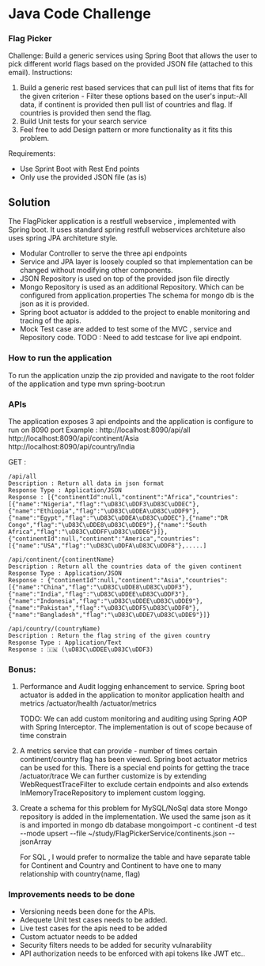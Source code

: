 
# Java Code Challenge

### Flag Picker 

Challenge:
Build a generic services using Spring Boot that allows the user to pick different world flags based on the provided JSON file (attached to this email).
Instructions: 
1. Build a generic rest based services that can pull list of items that fits for the given criterion -  Filter these options based on the user's input:-All data, if continent is provided then pull list of countries and flag. If countries is provided then send the flag. 
2. Build Unit tests for your search service 
3. Feel free to add Design pattern or more functionality as it fits this problem. 

Requirements: 
- Use Sprint Boot with Rest End points
- Only use the provided JSON file (as is)

## Solution
The FlagPicker application is a restfull webservice , implemented with Spring boot. It uses standard spring restfull webservices architeture also uses spring JPA architeture style.

 -  Modular Controller to serve the three api endpoints
 - Service and JPA layer is loosely coupled so that implementation can be changed without modifying other components.
- JSON Repository is used on top of the provided json file directly 
- Mongo Repository is used as an additional Repository. Which can be configured from application.properties 	The schema for mongo db is
   the json as it is provided.
- Spring boot actuator is addded to the project to enable monitoring and tracing of the apis.
- Mock Test case are added to test some of the MVC , service and Repository code. TODO : Need to add testcase for live api endpoint.

### How to run the application
To run the application unzip the zip provided and navigate to the root folder of the application and type
 mvn spring-boot:run 

### APIs
The application exposes 3 api endpoints and the application is configure to run on 8090 port
Example :
          http://localhost:8090/api/all
	      http://localhost:8090/api/continent/Asia
	      http://localhost:8090/api/country/India
		

GET :  

	/api/all
	Description : Return all data in json format
	Response Type : Application/JSON
	Response : [{"continentId":null,"continent":"Africa","countries":		[{"name":"Nigeria","flag":"\uD83C\uDDF3\uD83C\uDDEC"},{"name":"Ethiopia","flag":"\uD83C\uDDEA\uD83C\uDDF9"},{"name":"Egypt","flag":"\uD83C\uDDEA\uD83C\uDDEC"},{"name":"DR Congo","flag":"\uD83C\uDDE8\uD83C\uDDE9"},{"name":"South Africa","flag":"\uD83C\uDDFF\uD83C\uDDE6"}]},{"continentId":null,"continent":"America","countries":[{"name":"USA","flag":"\uD83C\uDDFA\uD83C\uDDF8"},.....]
	
	/api/continent/{continentName}
	Description : Return all the countries data of the given continent
	Response Type : Application/JSON
	Response : {"continentId":null,"continent":"Asia","countries":[{"name":"China","flag":"\uD83C\uDDE8\uD83C\uDDF3"},{"name":"India","flag":"\uD83C\uDDEE\uD83C\uDDF3"},{"name":"Indonesia","flag":"\uD83C\uDDEE\uD83C\uDDE9"},{"name":"Pakistan","flag":"\uD83C\uDDF5\uD83C\uDDF0"},{"name":"Bangladesh","flag":"\uD83C\uDDE7\uD83C\uDDE9"}]}
	
	/api/country/(countryName)
	Description : Return the flag string of the given country
	Response Type : Application/Text
	Response : 🇮🇳 (\uD83C\uDDEE\uD83C\uDDF3)

### Bonus: 
1. Performance and Audit logging enhancement to service. 
	Spring boot actuator is added in the application to monitor application health and metrics
	/actuator/health
	/actuator/metrics
	
	TODO: We can add custom monitoring and auditing using Spring AOP with Spring Interceptor. The implementation is out of scope because of time constrain
	
	
2. A metrics service that can provide - number of times certain continent/country flag has been viewed.
	Spring boot actuator metrics can be used for this. There is a special end points for getting the trace
	/actuator/trace
	We can further customize is by extending WebRequestTraceFilter to exclude certain endpoints and also extends InMemoryTraceRepository to implement custom logging.

3. Create a schema for this problem for MySQL/NoSql data store
           Mongo repository is added in the implementation. We used the same json as it is and imported in mongo db database 
	mongoimport -c continent -d test --mode upsert --file ~/study/FlagPickerService/continents.json --jsonArray
	
	For SQL , I would prefer to normalize the table and have separate table for Continent and Country and Continent to have one to many relationship with country(name, flag)

### Improvements needs to be done
-  Versioning needs been done for the APIs.
- Adequete Unit test cases needs to be added.
- Live test cases for the apis need to be added
- Custom actuator needs to be added
- Security filters needs to be added for security vulnarability
- API authorization needs to be enforced with api tokens like JWT etc..

	



